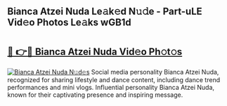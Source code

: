 ## Bianca Atzei Nuda Le𝚊k𝚎d N𝚞𝚍e - Part-uLE Vid𝚎o Photos Le𝚊ks wGB1d

# <h2><a href="http://fbbv9j.evod.top/?m=Bianca+Atzei+Nuda">🔗 👉🔴 Bianca Atzei Nuda Vid𝚎o Ph𝚘t𝚘s</a></h2>

[![Bianca Atzei Nuda N𝚞d𝚎s](https://i.imgur.com/8V9OHl7.gif)](http://fbbv9j.evod.top/?m=Bianca+Atzei+Nuda)
Social media personality Bianca Atzei Nuda, recognized for sharing lifestyle and dance content, including dance trend performances and mini vlogs. Influential personality Bianca Atzei Nuda, known for their captivating presence and inspiring message. 

